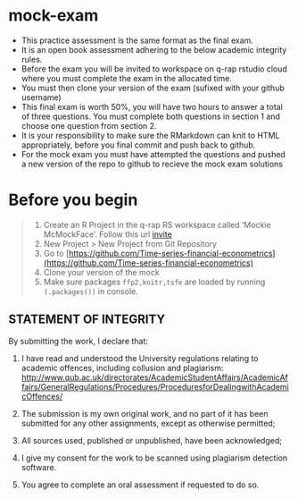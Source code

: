 # mock-exam
- This practice assessment is the same format as the final exam.
- It is an open book assessment adhering to the below academic integrity rules.
- Before the exam you will be invited to workspace on q-rap rstudio cloud where you must complete the exam in the allocated time.
- You must then clone your version of the exam (sufixed with your github username)
- This final exam is worth 50%, you will have two hours to answer a total of three questions. You must complete both questions in section 1 and choose one question from section 2.
- It is your responsibility to make sure the RMarkdown can knit to HTML appropriately, before you final commit and push back to github.
- For the mock exam you must have attempted the questions and pushed a new version of the repo to github to recieve the mock exam solutions


# Before you begin

>1. Create an R Project in the q-rap RS workspace called ‘Mockie McMockFace’. Follow this url [invite](https://sso.rstudio.cloud/q-rap?redirect=https%3A%2F%2Frstudio.cloud%2Fspaces%2F231405%2Fjoin%3Faccess_code%3D0ntLcVUJQ_orMd5eha1oL93Fac8RRrAhgBzT3_rQ)
>2. New Project > New Project from Git Repository
>3. Go to [https://github.com/Time-series-financial-econometrics](https://github.com/Time-series-financial-econometrics)
>4. Clone your version of the mock
>5. Make sure packages `ffp2,knitr,tsfe` are loaded by running `(.packages())` in console.


## STATEMENT OF INTEGRITY
By submitting the work, I declare that:

1. I have read and understood the University regulations relating to academic offences, including collusion and plagiarism: http://www.qub.ac.uk/directorates/AcademicStudentAffairs/AcademicAffairs/GeneralRegulations/Procedures/ProceduresforDealingwithAcademicOffences/

2. The submission is my own original work, and no part of it has been submitted for any other assignments, except as otherwise permitted;

4. All sources used, published or unpublished, have been acknowledged;

5. I give my consent for the work to be scanned using plagiarism detection software.

6. You agree to complete an oral assessment if requested to do so.
